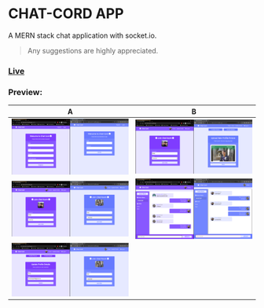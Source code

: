 # CHAT-CORD APP

A MERN stack chat application with socket.io.

> Any suggestions are highly appreciated.

### [Live](https://chat-cord-101.netlify.app)

### Preview:

| A                                                                                                                         | B                                                                                                                         |
| ------------------------------------------------------------------------------------------------------------------------- | ------------------------------------------------------------------------------------------------------------------------- |
| ![](https://raw.githubusercontent.com/Rohan-Shakya/chat-cord-app/main/assets/ss1.png?token=AOZR52JZDIMTWTQZUUHCPYTAJYVX4) | ![](https://raw.githubusercontent.com/Rohan-Shakya/chat-cord-app/main/assets/ss2.png?token=AOZR52JTRYRKEHER4U5DCXDAJYVZG) |
| ![](https://raw.githubusercontent.com/Rohan-Shakya/chat-cord-app/main/assets/ss3.png?token=AOZR52JTVM6UFN7G6HMBORDAJYV6U) | ![](https://raw.githubusercontent.com/Rohan-Shakya/chat-cord-app/main/assets/ss4.png?token=AOZR52LIC5UIXFLTQ7PO5L3AJYWCU) |
| ![](https://raw.githubusercontent.com/Rohan-Shakya/chat-cord-app/main/assets/ss5.png?token=AOZR52MKSQBWUAQ52QFBNWDAJYWTA) |
